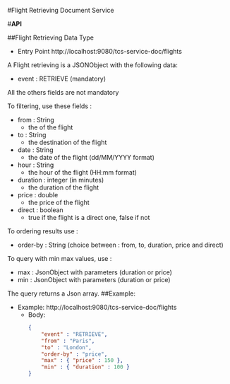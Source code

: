 #Flight Retrieving Document Service

#**API**

##Flight Retrieving Data Type
- Entry Point http://localhost:9080/tcs-service-doc/flights
	 
A Flight retrieving is a JSONObject with the following data:
- event : RETRIEVE (mandatory)

All the others fields are not mandatory

To filtering, use these fields :
- from : String 
    - the  of the flight      
- to : String 
    - the destination of the flight
- date : String
    - the date of the flight (dd/MM/YYYY format)
- hour : String
    - the hour of the flight (HH:mm format)
- duration : integer (in minutes)
    - the duration of the flight
- price : double
    - the price of the flight
- direct : boolean
    - true if the flight is a direct one, false if not

To ordering results use :
- order-by : String (choice between : from, to, duration, price and direct)

To query with min max values, use :
- max : JsonObject with parameters (duration or price)
- min : JsonObject with parameters (duration or price)
    
    
The query returns a Json array.
##Example:

- Example: http://localhost:9080/tcs-service-doc/flights
    -   Body:
        ```json
        {
            "event" : "RETRIEVE",
            "from" : "Paris",
            "to" : "London",
            "order-by" : "price",
            "max" : { "price" : 150 },
            "min" : { "duration" : 100 }
        }
        ``` 